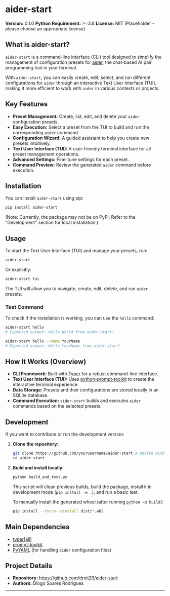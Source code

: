 # aider-start

**Version:** 0.1.0
**Python Requirement:** >=3.8
**License:** MIT (Placeholder - please choose an appropriate license)

## What is aider-start?

`aider-start` is a command-line interface (CLI) tool designed to simplify the management of configuration presets for [aider](https://github.com/paul-gauthier/aider), the chat-based AI pair programming tool in your terminal.

With `aider-start`, you can easily create, edit, select, and run different configurations for `aider` through an interactive Text User Interface (TUI), making it more efficient to work with `aider` in various contexts or projects.

## Key Features

*   **Preset Management:** Create, list, edit, and delete your `aider` configuration presets.
*   **Easy Execution:** Select a preset from the TUI to build and run the corresponding `aider` command.
*   **Configuration Wizard:** A guided assistant to help you create new presets intuitively.
*   **Text User Interface (TUI):** A user-friendly terminal interface for all preset management operations.
*   **Advanced Settings:** Fine-tune settings for each preset.
*   **Command Preview:** Review the generated `aider` command before execution.

## Installation

You can install `aider-start` using pip:

```bash
pip install aider-start
```

(Note: Currently, the package may not be on PyPI. Refer to the "Development" section for local installation.)

## Usage

To start the Text User Interface (TUI) and manage your presets, run:

```bash
aider-start
```

Or explicitly:

```bash
aider-start tui
```

The TUI will allow you to navigate, create, edit, delete, and run `aider` presets.

### Test Command

To check if the installation is working, you can use the `hello` command:

```bash
aider-start hello
# Expected output: Hello World from aider-start!

aider-start hello --name YourName
# Expected output: Hello YourName from aider-start!
```

## How It Works (Overview)

*   **CLI Framework:** Built with [Typer](https://typer.tiangolo.com/) for a robust command-line interface.
*   **Text User Interface (TUI):** Uses [python-prompt-toolkit](https://python-prompt-toolkit.readthedocs.io/) to create the interactive terminal experience.
*   **Data Storage:** Presets and their configurations are stored locally in an SQLite database.
*   **Command Execution:** `aider-start` builds and executes `aider` commands based on the selected presets.

## Development

If you want to contribute or run the development version:

1.  **Clone the repository:**
    ```bash
    git clone https://github.com/yourusername/aider-start # Update with the actual URL
    cd aider-start
    ```

2.  **Build and install locally:**
    ```bash
    python build_and_test.py
    ```
    This script will clean previous builds, build the package, install it in development mode (`pip install -e .`), and run a basic test.

    To manually install the generated wheel (after running `python -m build`):
    ```bash
    pip install --force-reinstall dist/*.whl
    ```

## Main Dependencies

*   [typer[all]](https://typer.tiangolo.com/)
*   [prompt-toolkit](https://python-prompt-toolkit.readthedocs.io/)
*   [PyYAML](https://pyyaml.org/) (for handling `aider` configuration files)

## Project Details

*   **Repository:** https://github.com/drnit29/aider-start
*   **Authors:** Diogo Soares Rodrigues

---
